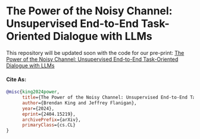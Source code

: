 # The Power of the Noisy Channel: Unsupervised End-to-End Task-Oriented Dialogue with LLMs

This repository will be updated soon with the code for our pre-print: [The Power of the Noisy Channel: Unsupervised End-to-End Task-Oriented
Dialogue with LLMs](https://arxiv.org/pdf/2404.15219.pdf)


#### Cite As:

```bibtex
@misc{king2024power,
      title={The Power of the Noisy Channel: Unsupervised End-to-End Task-Oriented Dialogue with LLMs}, 
      author={Brendan King and Jeffrey Flanigan},
      year={2024},
      eprint={2404.15219},
      archivePrefix={arXiv},
      primaryClass={cs.CL}
}
```
